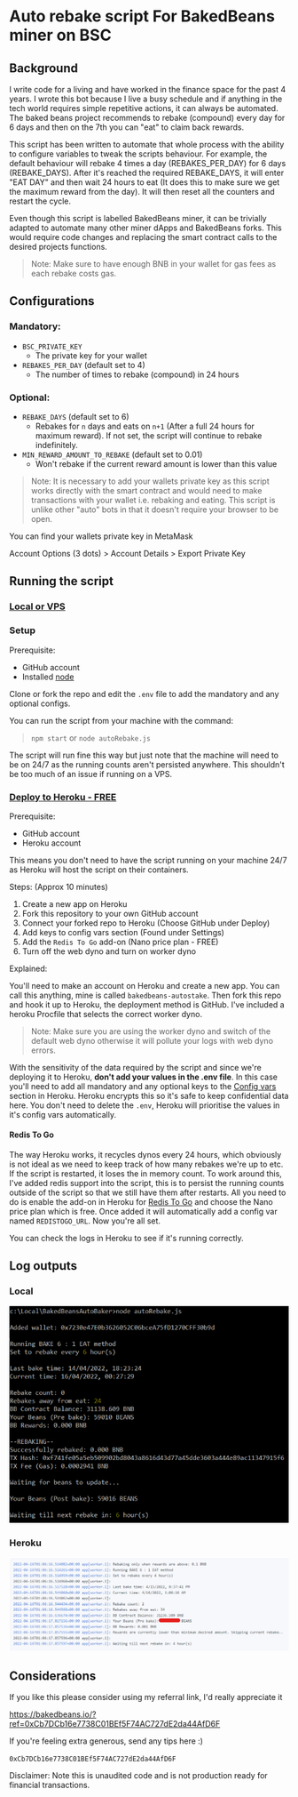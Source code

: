 # Auto rebake script For BakedBeans miner on BSC

## Background

I write code for a living and have worked in the finance space for the past 4 years. I wrote this bot because I live a busy schedule and if anything in the tech world requires simple repetitive actions, it can always be automated. The baked beans project recommends to rebake (compound) every day for 6 days and then on the 7th you can "eat" to claim back rewards. 

This script has been written to automate that whole process with the ability to configure variables to tweak the scripts behaviour. For example, the default behaviour will rebake 4 times a day (REBAKES_PER_DAY) for 6 days (REBAKE_DAYS). After it's reached the required REBAKE_DAYS, it will enter "EAT DAY" and then wait 24 hours to eat (It does this to make sure we get the maximum reward from the day). It will then reset all the counters and restart the cycle. 

Even though this script is labelled BakedBeans miner, it can be trivially adapted to automate many other miner dApps and BakedBeans forks. This would require code changes and replacing the smart contract calls to the desired projects functions.

> Note: Make sure to have enough BNB in your wallet for gas fees as each rebake costs gas.

## Configurations

### Mandatory:
- `BSC_PRIVATE_KEY`
    - The private key for your wallet
- `REBAKES_PER_DAY` (default set to 4)
    - The number of times to rebake (compound) in 24 hours

### Optional:
- `REBAKE_DAYS` (default set to 6)
    - Rebakes for `n` days and eats on `n+1` (After a full 24 hours for maximum reward). If not set, the script will continue to rebake indefinitely. 
- `MIN_REWARD_AMOUNT_TO_REBAKE` (default set to 0.01)
    - Won't rebake if the current reward amount is lower than this value

> Note: It is necessary to add your wallets private key as this script works directly with the smart contract and would need to make transactions with your wallet i.e. rebaking and eating. This script is unlike other "auto" bots in that it doesn't require your browser to be open. 

You can find your wallets private key in MetaMask 

Account Options (3 dots) > Account Details > Export Private Key

## Running the script

### <ins>Local or VPS</ins>

### Setup

Prerequisite: 
- GitHub account
- Installed [node](https://nodejs.org/en/download/)

Clone or fork the repo and edit the `.env` file to add the mandatory and any optional configs.

You can run the script from your machine with the command:

> `npm start` or `node autoRebake.js`

The script will run fine this way but just note that the machine will need to be on 24/7 as the running counts aren't persisted anywhere. This shouldn't be too much of an issue if running on a VPS.

### <ins>Deploy to Heroku - FREE</ins>

Prerequisite: 
- GitHub account
- Heroku account

This means you don't need to have the script running on your machine 24/7 as Heroku will host the script on their containers.

Steps: (Approx 10 minutes)
1. Create a new app on Heroku
2. Fork this repository to your own GitHub account
3. Connect your forked repo to Heroku (Choose GitHub under Deploy)
4. Add keys to config vars section (Found under Settings)
5. Add the `Redis To Go` add-on (Nano price plan - FREE)
6. Turn off the web dyno and turn on worker dyno

Explained:

You'll need to make an account on Heroku and create a new app. You can call this anything, mine is called `bakedbeans-autostake`. Then fork this repo and hook it up to Heroku, the deployment method is GitHub. I've included a heroku Procfile that selects the correct worker dyno. 

> Note: Make sure you are using the worker dyno and switch of the default web dyno otherwise it will pollute your logs with web dyno errors.

With the sensitivity of the data required by the script and since we're deploying it to Heroku, <b>don't add your values in the .env file</b>. In this case you'll need to add all mandatory and any optional keys to the [Config vars](https://devcenter.heroku.com/articles/config-vars) section in Heroku. Heroku encrypts this so it's safe to keep confidential data here. You don't need to delete the `.env`, Heroku will prioritise the values in it's config vars automatically.

#### <b>Redis To Go</b>

The way Heroku works, it recycles dynos every 24 hours, which obviously is not ideal as we need to keep track of how many rebakes we're up to etc. If the script is restarted, it loses the in memory count. To work around this, I've added redis support into the script, this is to persist the running counts outside of the script so that we still have them after restarts. All you need to do is enable the add-on in Heroku for [Redis To Go](https://elements.heroku.com/addons/redistogo) and choose the Nano price plan which is free. Once added it will automatically add a config var named `REDISTOGO_URL`. Now you're all set.

You can check the logs in Heroku to see if it's running correctly.

## Log outputs
### Local
![Local](images/LocalLogOutput.png)
### Heroku
![Heroku](images/HerokuLogOutput.png)

## Considerations

If you like this please consider using my referral link, I'd really appreciate it

https://bakedbeans.io/?ref=0xCb7DCb16e7738C01BEf5F74AC727dE2da44AfD6F

If you're feeling extra generous, send any tips here :) 

`0xCb7DCb16e7738C01BEf5F74AC727dE2da44AfD6F`

Disclaimer: Note this is unaudited code and is not production ready for financial transactions.
